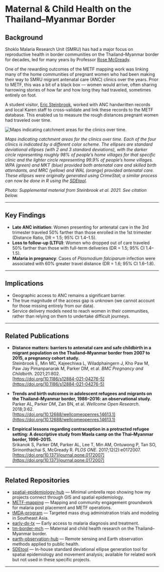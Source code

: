 # Maternal & Child Health on the Thailand–Myanmar Border

## Background

Shoklo Malaria Research Unit (SMRU) has had a major focus on reproductive health in border communities on the Thailand–Myanmar border for decades, led for many years by Professor [Rose McGready](https://drrosemcgreadyfoundation.org.au/).

One of the rewarding outcomes of the METF mapping work was linking many of the home communities of pregnant women who had been making their way to SMRU migrant antenatal care (ANC) clinics over the years. Prior to METF, this was a bit of a black box — women would arrive, often sharing harrowing stories of how far and how long they had traveled, sometimes entirely on foot.

A student visitor, [Eric Steinbrook](https://medicine.yale.edu/profile/eric-steinbrook/), worked with ANC handwritten records and local Karen staff to cross-validate and link these records to the METF database. This enabled us to measure the rough distances pregnant women had traveled over time.

![Maps indicating catchment areas for the clinics over time.](SDEs_PregTravel.png)  

*Maps indicating catchment areas for the clinics over time. Each of the four clinics is indicated by a different color scheme. The ellipses are standard deviational ellipses (with 2 and 3 standard deviations), with the darker circle representing roughly 98% of people’s home villages for that specific clinic and the lighter circle representing 99.9% of people’s home villages. WPA (green) and MKT (blue) provided both antenatal care and skilled birth attendants, and MRC (yellow) and WAL (orange) provided antenatal care. These ellipses were originally generated using CrimeStat; a similar process can now be done in R using the [SDEtool](https://github.com/parker-group/SDEtool).*  

*Photo: Supplemental material from Steinbrook et al. 2021. See citation below.*



---

## Key Findings

- **Late ANC initiation**: Women presenting for antenatal care in the 3rd trimester traveled 50% farther than those enrolled in the 1st trimester (Distance Ratio, DR = 1.5; 95% CI 1.4–1.5).  
- **Loss to follow-up (LTFU)**: Women who dropped out of care traveled 50% farther than those with full-term deliveries (DR = 1.5; 95% CI 1.4–1.5).  
- **Malaria in pregnancy**: Cases of *Plasmodium falciparum* infection were associated with 60% greater travel distance (DR = 1.6; 95% CI 1.6–1.8).  

---

## Implications

- Geographic access to ANC remains a significant barrier.
- The true magnitude of the access gap is unknown (we cannot account for those missing entirely from our data).
- Service delivery models need to reach women in their communities, rather than relying on them to undertake difficult journeys.

---

## Related Publications

- **Distance matters: barriers to antenatal care and safe childbirth in a migrant population on the Thailand–Myanmar border from 2007 to 2015, a pregnancy cohort study.**  
  Steinbrook E, Min MC, Kajeechiwa L, Wiladphaingern J, Kho Paw M, Paw Jay Pimanpanarak M, Parker DM, et al. *BMC Pregnancy and Childbirth*. 2021;21:802.  
  [https://doi.org/10.1186/s12884-021-04276-5](https://doi.org/10.1186/s12884-021-04276-5)

- **Trends and birth outcomes in adolescent refugees and migrants on the Thailand–Myanmar border, 1986–2016: an observational study.**  
  Parker AL, Parker DM, Zan BN, et al. *Wellcome Open Research*. 2018;3:62.  
  [https://doi.org/10.12688/wellcomeopenres.14613.1](https://doi.org/10.12688/wellcomeopenres.14613.1)

- **Empirical lessons regarding contraception in a protracted refugee setting: A descriptive study from Maela camp on the Thai–Myanmar border, 1996–2015.**  
  Srikanok S, Parker DM, Parker AL, Lee T, Min AM, Ontuwong P, Tan SO, Sirinonthachai S, McGready R. *PLOS ONE*. 2017;12(2):e0172007.  
  [https://doi.org/10.1371/journal.pone.0172007](https://doi.org/10.1371/journal.pone.0172007)

---

## Related Repositories

- [spatial-epidemiology-hub](https://github.com/DMParker1/spatial-epidemiology-hub) — Minimal umbrella repo showing how my projects connect through GIS and spatial epidemiology.  
- [METF-mapping](https://github.com/DMParker1/METF-mapping) — Mapping and community engagement groundwork for malaria post placement and METF operations.  
- [tMDA-program](https://github.com/DMParker1/tmda-program) — Targeted mass drug administration trials and modeling in Southeast Asia.  
- [early-dx-tx](https://github.com/DMParker1/early-dx-tx) — Early access to malaria diagnosis and treatment.  
- [tm-border-mch](https://github.com/DMParker1/tm-border-mch) — Maternal and child health research on the Thailand–Myanmar border.  
- [earth-observation-hub](https://github.com/DMParker1/earth-observation-hub) — Remote sensing and Earth observation methods applied to public health.  
- [SDEtool](https://github.com/parker-group/SDEtool) — In-house standard deviational ellipse generation tool for spatial epidemiology and movement analysis; available for related work but not used in these specific projects.
---
